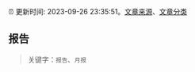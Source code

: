 :alarm_clock: 更新时间: 2023-09-26 23:35:51。[文章来源](/README.md)、[文章分类](/TAGS.md)

## 报告


> 关键字：`报告`、`月报`



